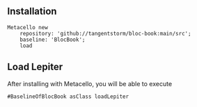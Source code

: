 ## Installation```Metacello new	repository: 'github://tangentstorm/bloc-book:main/src';	baseline: 'BlocBook';	load```## Load Lepiter				After installing with Metacello, you will be able to execute```#BaselineOfBlocBook asClass loadLepiter```